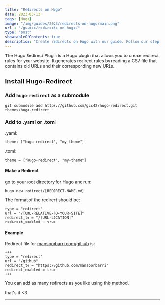 ```yaml
---
title: "Redirects on Hugo"
date: 2023-03-13
tags: [Hugo]
image: "/img/guides/2023/redirects-on-hugo/main.png"
url : "/guides/redirects-on-hugo/"
type: "post"
showtableOfContents: true
description: "Create redirects on Hugo with our guide. Follow our step-by-step instructions to ensure a seamless user experience and improve your website's SEO."
---
```


The Hugo Redirect Plugin is a Hugo plugin that allows you to create redirect rules for your website. It generates redirect rules by reading a CSV file that contains old URLs and their corresponding new URLs.

## Install Hugo-Redirect

### Add `hugo-redirect` as a submodule
```
git submodule add https://github.com/gcc42/hugo-redirect.git themes/hugo-redirect
```
### Add to .yaml or .toml
.yaml:
```
theme: ["hugo-redirect", "my-theme"]
```
.toml:
```
theme = ["hugo-redirect", "my-theme"]
```

#### Make a Redirect
go to your root directory for Hugo and run: 
```
hugo new redirect/[REDIRECT-NAME.md]
```

The format of the redirect should be: 
```
type = "redirect"
url = "/[URL-RELATIVE-TO-YOUR-SITE]"
redirect_to = "/[URL-LOCATION]"
redirect_enabled = true
```

#### Example
Redirect file for [mansoorbarri.com/github](https://mansoorbarri.com/github) is: 
```
+++
type = "redirect"
url = "/github"
redirect_to = "https://github.com/mansoorbarri"
redirect_enabled = true
+++
```
You can add as many redirects as you like using this method.

that's it <3

----

  